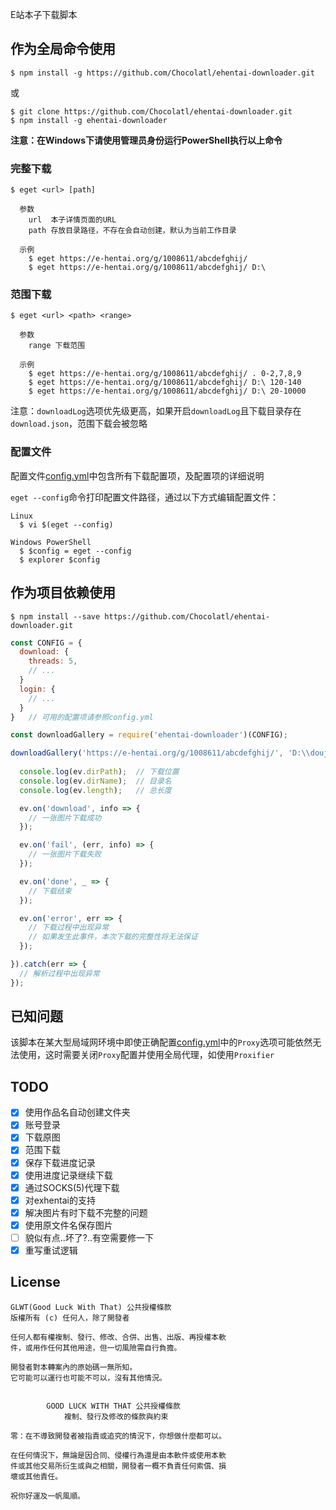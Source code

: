 E站本子下载脚本

## 作为全局命令使用

```
$ npm install -g https://github.com/Chocolatl/ehentai-downloader.git
```

或

```
$ git clone https://github.com/Chocolatl/ehentai-downloader.git
$ npm install -g ehentai-downloader
```

**注意：在Windows下请使用管理员身份运行PowerShell执行以上命令**

### 完整下载

```
$ eget <url> [path]

  参数
    url  本子详情页面的URL
    path 存放目录路径，不存在会自动创建，默认为当前工作目录

  示例
    $ eget https://e-hentai.org/g/1008611/abcdefghij/
    $ eget https://e-hentai.org/g/1008611/abcdefghij/ D:\
```

### 范围下载

```
$ eget <url> <path> <range>

  参数
    range 下载范围

  示例
    $ eget https://e-hentai.org/g/1008611/abcdefghij/ . 0-2,7,8,9
    $ eget https://e-hentai.org/g/1008611/abcdefghij/ D:\ 120-140
    $ eget https://e-hentai.org/g/1008611/abcdefghij/ D:\ 20-10000
```

注意：`downloadLog`选项优先级更高，如果开启`downloadLog`且下载目录存在`download.json`，范围下载会被忽略

### 配置文件

配置文件[config.yml](https://github.com/Chocolatl/ehentai-downloader/blob/master/config.yml)中包含所有下载配置项，及配置项的详细说明

`eget --config`命令打印配置文件路径，通过以下方式编辑配置文件：

```
Linux
  $ vi $(eget --config)

Windows PowerShell
  $ $config = eget --config
  $ explorer $config
```

## 作为项目依赖使用

```
$ npm install --save https://github.com/Chocolatl/ehentai-downloader.git
```

```js
const CONFIG = {
  download: {
    threads: 5,
    // ...
  }
  login: {
    // ...
  }
}   // 可用的配置项请参照config.yml

const downloadGallery = require('ehentai-downloader')(CONFIG);

downloadGallery('https://e-hentai.org/g/1008611/abcdefghij/', 'D:\\doujinshi').then(ev => {
  
  console.log(ev.dirPath);  // 下载位置
  console.log(ev.dirName);  // 目录名
  console.log(ev.length);   // 总长度

  ev.on('download', info => {
    // 一张图片下载成功
  });

  ev.on('fail', (err, info) => {
    // 一张图片下载失败
  });

  ev.on('done', _ => {
    // 下载结束
  });

  ev.on('error', err => {
    // 下载过程中出现异常
    // 如果发生此事件，本次下载的完整性将无法保证
  });

}).catch(err => {
  // 解析过程中出现异常
});
```

## 已知问题

该脚本在某大型局域网环境中即使正确配置[config.yml](https://github.com/Chocolatl/ehentai-downloader/blob/master/config.yml)中的`Proxy`选项可能依然无法使用，这时需要关闭`Proxy`配置并使用全局代理，如使用`Proxifier`

## TODO

- [x] 使用作品名自动创建文件夹
- [x] 账号登录
- [x] 下载原图
- [x] 范围下载
- [x] 保存下载进度记录
- [x] 使用进度记录继续下载
- [x] 通过SOCKS(5)代理下载
- [x] 对exhentai的支持
- [x] 解决图片有时下载不完整的问题
- [x] 使用原文件名保存图片
- [ ] 貌似有点..坏了?..有空需要修一下
- [x] 重写重试逻辑

## License

```
GLWT(Good Luck With That) 公共授權條款
版權所有 (c) 任何人，除了開發者

任何人都有權複制、發行、修改、合併、出售、出版、再授權本軟
件，或用作任何其他用途，但一切風險需自行負擔。

開發者對本轉案內的原始碼一無所知。
它可能可以運行也可能不可以，沒有其他情況。


        GOOD LUCK WITH THAT 公共授權條款
            複制、發行及修改的條款與約束

零：在不導致開發者被指責或追究的情況下，你想做什麼都可以。

在任何情況下，無論是因合同、侵權行為還是由本軟件或使用本軟
件或其他交易所衍生或與之相關，開發者一概不負責任何索償、損
壞或其他責任。

祝你好運及一帆風順。
```
